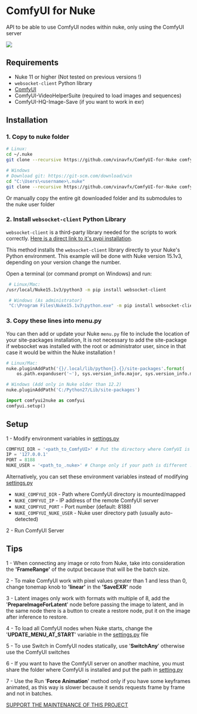# ComfyUI for Nuke
API to be able to use ComfyUI nodes within nuke, only using the ComfyUI server

<div style="display: flex;">
  <img src="images/screenshot.png"/>
</div>

## Requirements
  * Nuke 11 or higher (Not tested on previous versions !)
  * `websocket-client` Python library
  * <a href="https://github.com/comfyanonymous/ComfyUI" target="_blank">ComfyUI</a>
  * ComfyUI-VideoHelperSuite (required to load images and sequences)
  * ComfyUI-HQ-Image-Save (if you want to work in exr)

## Installation
### 1. Copy to nuke folder
   ```sh
   # Linux:
   cd ~/.nuke
   git clone --recursive https://github.com/vinavfx/ComfyUI-for-Nuke comfyui2nuke

   # Windows
   # Download git: https://git-scm.com/download/win
   cd "C:\Users\<username>\.nuke"
   git clone --recursive https://github.com/vinavfx/ComfyUI-for-Nuke comfyui2nuke
   ```
Or manually copy the entire git downloaded folder and its submodules to the nuke user folder

### 2. Install `websocket-client` Python Library
`websocket-client` is a third-party library needed for the scripts to work correctly. [Here is a direct link to it's pypi installation](https://pypi.org/project/websocket-client/). 

This method installs the `websocket-client` library directly to your Nuke's Python environment.
This example will be done with Nuke version 15.1v3, depending on your version change the number.

Open a terminal (or command prompt on Windows) and run:
   ```bash
    # Linux/Mac:
   /usr/local/Nuke15.1v3/python3 -m pip install websocket-client

    # Windows (As administrator)
    "C:\Program Files\Nuke15.1v3\python.exe" -m pip install websocket-client
   ```

### 3. Copy these lines into <b>menu.py</b>

You can then add or update your Nuke `menu.py` file to include the location of your site-packages installation,
It is not necessary to add the site-package if websocket was installed with the root or administrator user,
since in that case it would be within the Nuke installation !

```python
# Linux/Mac:
nuke.pluginAddPath('{}/.local/lib/python{}.{}/site-packages'.format(
    os.path.expanduser('~'), sys.version_info.major, sys.version_info.minor))

# Windows (Add only in Nuke older than 12.2)
nuke.pluginAddPath('C:/Python27/Lib/site-packages')
```

```python
import comfyui2nuke as comfyui
comfyui.setup()
```

## Setup
1 - Modify environment variables in [settings.py](./settings.py)

```python
COMFYUI_DIR = '<path_to_ComfyUI>' # Put the directory where ComfyUI is installed !
IP = '127.0.0.1'
PORT = 8188
NUKE_USER = '<path_to_.nuke>' # Change only if your path is different !
```
Alternatively, you can set these environment variables instead of modifying [settings.py](./settings.py)
- `NUKE_COMFYUI_DIR` - Path where ComfyUI directory is mounted/mapped
- `NUKE_COMFYUI_IP` - IP address of the remote ComfyUI server
- `NUKE_COMFYUI_PORT` - Port number (default: 8188)
- `NUKE_COMFYUI_NUKE_USER` - Nuke user directory path (usually auto-detected)

2 - Run ComfyUI Server

## Tips
1 - When connecting any image or roto from Nuke, take into consideration the <b>'FrameRange'</b>
of the output because that will be the batch size.

2 - To make ComfyUI work with pixel values greater than 1 and less than 0, change tonemap knob to <b>'linear'</b> in the <b>'SaveEXR'</b> node

3 - Latent images only work with formats with multiple of 8, add the '<b>PrepareImageForLatent</b>' node before passing the image
to latent, and in the same node there is a button to create a restore node, put it on the image after inference to restore.

4 - To load all ComfyUI nodes when Nuke starts, change the '<b>UPDATE_MENU_AT_START</b>' variable in the [settings.py](./settings.py) file

5 - To use Switch in ComfyUI nodes statically, use '<b>SwitchAny</b>' otherwise use the ComfyUI switches

6 - If you want to have the ComfyUI server on another machine, you must share the folder where ComfyUI is installed and put the path in [setting.py](./settings.py)

7 - Use the Run '<b>Force Animation</b>' method only if you have some keyframes animated,
as this way is slower because it sends requests frame by frame and not in batches.

[SUPPORT THE MAINTENANCE OF THIS PROJECT](https://www.paypal.com/paypalme/ComfyUIforNuke)

